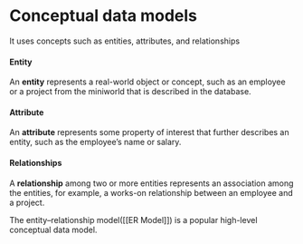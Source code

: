 # Conceptual data models

It uses concepts such as entities, attributes, and relationships

#### Entity
An **entity** represents a real-world object or concept, such as an employee or a project from the miniworld that is described in the database.

#### Attribute
An **attribute** represents some property of interest that further describes an entity, such as the employee’s name or salary.

#### Relationships
A **relationship** among two or more entities represents an association among the entities, for example, a works-on relationship between an employee and a project.

The entity–relationship model([[ER Model]]) is a popular high-level conceptual data model.
